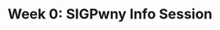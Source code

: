 ---
credit:
- Thomas Quig
featured: false
recording: ''
tags:
- Introductions
- SIGPwny as a group
- CTFs
- Opportunities
time_close: ''
time_start: '2021-08-26T23:00:00.000000Z'
title: 'Week 0: SIGPwny Info Session'
---